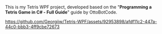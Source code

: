 
This is my Tetris WPF project, developed based on the "**Programming a Tetris Game in C# - Full Guide**" guide by OttoBotCode.



https://github.com/Georgiiw/Tetris-WPF/assets/92953898/afdf11c2-447a-44c0-bbb3-4ff9cbe72673

